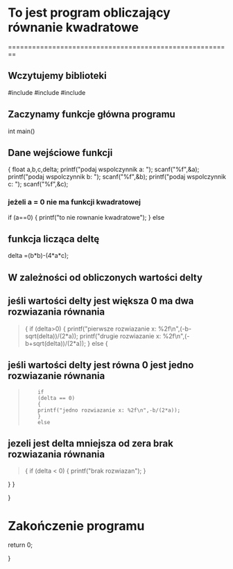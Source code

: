 <h1>To jest program obliczający równanie kwadratowe</h1>
========================================================

<h2>Wczytujemy biblioteki</h2>
#include <stdio.h>
#include <stdlib.h>
#include <math.h>
<h2>Zaczynamy funkcje główna programu</h2> 
int main()
<h2>Dane wejściowe funkcji</h2>
<p>
{
float a,b,c,delta;
printf("podaj wspolczynnik a: ");
scanf("%f",&a);
printf("podaj wspolczynnik b: ");
scanf("%f",&b);
printf("podaj wspolczynnik c: ");
scanf("%f",&c);
</p>

<h3> jeżeli a = 0  nie ma funkcji kwadratowej </h3>   
if
    (a==0)
    {
    printf("to nie rownanie kwadratowe");
    }
else

<h2>funkcja licząca deltę</h2>
<p>delta =(b*b)-(4*a*c);</p>

        
<h2>W zależności od obliczonych wartości delty</h2> 

<h2> jeśli wartości delty jest większa 0 ma dwa rozwiazania równania</h2>
       
<blockquote>
        {
        if
        (delta>0)
        {
                printf("pierwsze rozwiazanie x: %2f\n",(-b-sqrt(delta))/(2*a));
                printf("drugie rozwiazanie x: %2f\n",(-b+sqrt(delta))/(2*a));
        }
        else
        {

</blockquote>


<h2> jeśli wartości delty jest równa 0 jest jedno rozwiazanie równania</h2>

<blockquote>

        if
        (delta == 0)
        {
        printf("jedno rozwiazanie x: %2f\n",-b/(2*a));
        }
        else
 </blockquote>       


<h2> jezeli jest delta mniejsza od zera brak rozwiazania równania </h2>
<blockquote>              
        {
            if
            (delta < 0)
            {
            printf("brak rozwiazan");
            }
</blockquote>
                }
        }

} 
 
<h1> Zakończenie programu </h1>
return 0;

}

